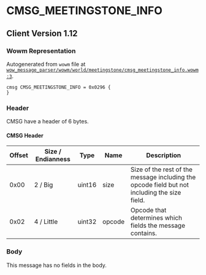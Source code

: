 # CMSG_MEETINGSTONE_INFO

## Client Version 1.12

### Wowm Representation

Autogenerated from `wowm` file at [`wow_message_parser/wowm/world/meetingstone/cmsg_meetingstone_info.wowm:3`](https://github.com/gtker/wow_messages/tree/main/wow_message_parser/wowm/world/meetingstone/cmsg_meetingstone_info.wowm#L3).
```rust,ignore
cmsg CMSG_MEETINGSTONE_INFO = 0x0296 {
}
```
### Header

CMSG have a header of 6 bytes.

#### CMSG Header

| Offset | Size / Endianness | Type   | Name   | Description |
| ------ | ----------------- | ------ | ------ | ----------- |
| 0x00   | 2 / Big           | uint16 | size   | Size of the rest of the message including the opcode field but not including the size field.|
| 0x02   | 4 / Little        | uint32 | opcode | Opcode that determines which fields the message contains.|

### Body

This message has no fields in the body.

